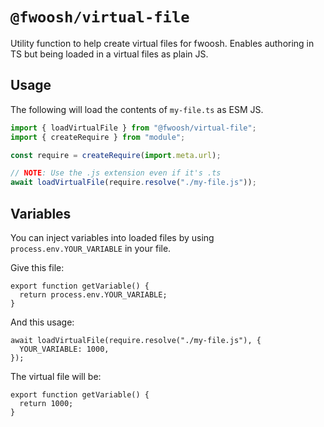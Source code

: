 # `@fwoosh/virtual-file`

Utility function to help create virtual files for fwoosh. Enables authoring in TS but being loaded in a virtual files as plain JS.

## Usage

The following will load the contents of `my-file.ts` as ESM JS.

```js
import { loadVirtualFile } from "@fwoosh/virtual-file";
import { createRequire } from "module";

const require = createRequire(import.meta.url);

// NOTE: Use the .js extension even if it's .ts
await loadVirtualFile(require.resolve("./my-file.js"));
```

## Variables

You can inject variables into loaded files by using `process.env.YOUR_VARIABLE` in your file.

Give this file:

```tsx
export function getVariable() {
  return process.env.YOUR_VARIABLE;
}
```

And this usage:

```tsx
await loadVirtualFile(require.resolve("./my-file.js"), {
  YOUR_VARIABLE: 1000,
});
```

The virtual file will be:

```tsx
export function getVariable() {
  return 1000;
}
```
